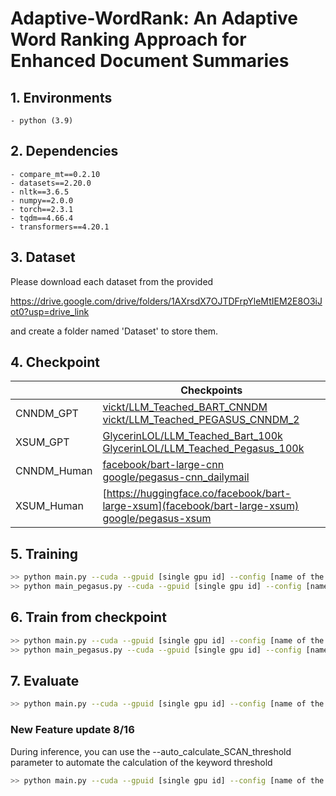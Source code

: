 # Adaptive-WordRank: An Adaptive Word Ranking Approach for Enhanced Document Summaries

## 1. Environments

```
- python (3.9)
```

## 2. Dependencies

```
- compare_mt==0.2.10
- datasets==2.20.0
- nltk==3.6.5
- numpy==2.0.0
- torch==2.3.1
- tqdm==4.66.4
- transformers==4.20.1
```

## 3. Dataset

Please download each dataset from the provided

https://drive.google.com/drive/folders/1AXrsdX7OJTDFrpYleMtIEM2E8O3iJot0?usp=drive_link

and create a folder named 'Dataset' to store them.


## 4. Checkpoint

|          | Checkpoints  |
|----------|---------|
| CNNDM_GPT    | [vickt/LLM_Teached_BART_CNNDM](https://huggingface.co/vickt/LLM_Teached_BART_CNNDM) <br> [vickt/LLM_Teached_PEGASUS_CNNDM_2](https://huggingface.co/vickt/LLM_Teached_PEGASUS_CNNDM_2)
| XSUM_GPT    | [GlycerinLOL/LLM_Teached_Bart_100k](https://huggingface.co/GlycerinLOL/LLM_Teached_Bart_100k)<br> [GlycerinLOL/LLM_Teached_Pegasus_100k](https://huggingface.co/GlycerinLOL/LLM_Teached_Pegasus_100k)
| CNNDM_Human    | [facebook/bart-large-cnn](https://huggingface.co/facebook/bart-large-cnn) <br> [google/pegasus-cnn_dailymail](google/pegasus-cnn_dailymail)
| XSUM_Human    | [https://huggingface.co/facebook/bart-large-xsum](facebook/bart-large-xsum)<br> [google/pegasus-xsum](https://huggingface.co/google/pegasus-xsum)


## 5. Training

```bash
>> python main.py --cuda --gpuid [single gpu id] --config [name of the config (cnndm/xsum)]  -l --name [name of current run] 
>> python main_pegasus.py --cuda --gpuid [single gpu id] --config [name of the config (cnndm/xsum)]  -l --name [name of current run] 
```
## 6. Train from checkpoint
```bash
>> python main.py --cuda --gpuid [single gpu id] --config [name of the config (cnndm/xsum)] --model_pt [model path] -l --name [name of current run] 
>> python main_pegasus.py --cuda --gpuid [single gpu id] --config [name of the config (cnndm/xsum)] --model_pt [model path] -l --name [name of current run] 
```

## 7. Evaluate
```bash
>> python main.py --cuda --gpuid [single gpu id] --config [name of the config (cnndm/xsum)] -e --model_pt [model path] --keyword_threshold [avg keyword vector length]  -r 
```

### New Feature update 8/16
During inference, you can use the --auto_calculate_SCAN_threshold parameter to automate the calculation of the keyword threshold
```bash
>> python main.py --cuda --gpuid [single gpu id] --config [name of the config (cnndm/xsum)] -e --model_pt [model path]  -r --auto_calculate_SCAN_threshold
```